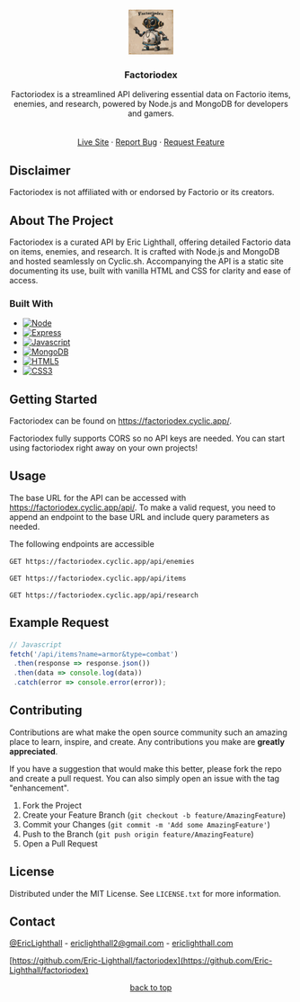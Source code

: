 <a name="readme-top"></a>


<!-- PROJECT LOGO -->
<br />
<div align="center">
  <a href="https://github.com/Eric-Lighthall/factoriodex">
    <img src="public/images/factoriodex.webp" alt="Logo" width="80" height="80">
  </a>

<h3 align="center">Factoriodex</h3>

  <p align="center">
    Factoriodex is a streamlined API delivering essential data on Factorio items, enemies, and research, powered by Node.js and MongoDB for developers and gamers.
    <br />
    <br />
    <br />
    <a href="https://factoriodex.cyclic.app/">Live Site</a>
    ·
    <a href="https://github.com/Eric-Lighthall/factoriodex/issues/new?labels=bug&template=bug-report---.md">Report Bug</a>
    ·
    <a href="https://github.com/Eric-Lighthall/factoriodex/issues/new?labels=enhancement&template=feature-request---.md">Request Feature</a>
  </p>
</div>


<!-- DISCLAIMER -->
## Disclaimer
Factoriodex is not affiliated with or endorsed by Factorio or its creators.



<!-- ABOUT THE PROJECT -->
## About The Project
Factoriodex is a curated API by Eric Lighthall, offering detailed Factorio data on items, enemies, and research. It is crafted with Node.js and MongoDB and hosted seamlessly on Cyclic.sh. Accompanying the API is a static site documenting its use, built with vanilla HTML and CSS for clarity and ease of access.



### Built With

* [![Node][Node.js]][Node-url]
* [![Express][Express.js]][Express-url]
* [![Javascript][Javascript]][Javascript-url]
* [![MongoDB][MongoDB]][Mongo-url]
* [![HTML5][HTML5]][HTML-url]
* [![CSS3][CSS3]][CSS-url]




<!-- GETTING STARTED -->
## Getting Started

Factoriodex can be found on https://factoriodex.cyclic.app/. 

Factoriodex fully supports CORS so no API keys are needed. You can start using factoriodex right away on your own projects!

<!-- USAGE EXAMPLES -->
## Usage

The base URL for the API can be accessed with https://factoriodex.cyclic.app/api/. To make a valid request, you need to append an endpoint to the base URL and include query parameters as needed.

The following endpoints are accessible
  ```http
  GET https://factoriodex.cyclic.app/api/enemies
  ```

  ```http
  GET https://factoriodex.cyclic.app/api/items
  ```

  ```http
  GET https://factoriodex.cyclic.app/api/research
  ```

  ## Example Request 
   ```js
   // Javascript
   fetch('/api/items?name=armor&type=combat')
    .then(response => response.json())
    .then(data => console.log(data))
    .catch(error => console.error(error));
   ```




<!-- CONTRIBUTING -->
## Contributing

Contributions are what make the open source community such an amazing place to learn, inspire, and create. Any contributions you make are **greatly appreciated**.

If you have a suggestion that would make this better, please fork the repo and create a pull request. You can also simply open an issue with the tag "enhancement".

1. Fork the Project
2. Create your Feature Branch (`git checkout -b feature/AmazingFeature`)
3. Commit your Changes (`git commit -m 'Add some AmazingFeature'`)
4. Push to the Branch (`git push origin feature/AmazingFeature`)
5. Open a Pull Request




<!-- LICENSE -->
## License

Distributed under the MIT License. See `LICENSE.txt` for more information.




<!-- CONTACT -->
## Contact

[@EricLighthall](https://twitter.com/EricLighthall) - ericlighthall2@gmail.com - [ericlighthall.com](https://ericlighthall.com)

[https://github.com/Eric-Lighthall/factoriodex](https://github.com/Eric-Lighthall/factoriodex)


<p align="center"><a href="#readme-top">back to top</a></p>

<!-- MARKDOWN LINKS & IMAGES -->
[Node.js]: https://img.shields.io/badge/Node.js-43853D?style=for-the-badge&logo=node.js&logoColor=white
[Node-url]: https://nodejs.org/
[Express.js]: https://img.shields.io/badge/Express.js-404D59?style=for-the-badge
[Express-url]: https://expressjs.com/
[MongoDB]: https://img.shields.io/badge/MongoDB-4EA94B?style=for-the-badge&logo=mongodb&logoColor=white
[Mongo-url]: https://www.mongodb.com/
[Javascript]: https://img.shields.io/badge/JavaScript-F7DF1E?style=for-the-badge&logo=javascript&logoColor=black
[Javascript-url]: https://www.javascript.com/
[HTML5]: https://img.shields.io/badge/HTML-239120?style=for-the-badge&logo=html5&logoColor=white
[HTML-url]: https://html5.org/
[CSS3]: https://img.shields.io/badge/CSS3-1572B6?style=for-the-badge&logo=css3&logoColor=white
[CSS-url]: https://angular.io/
